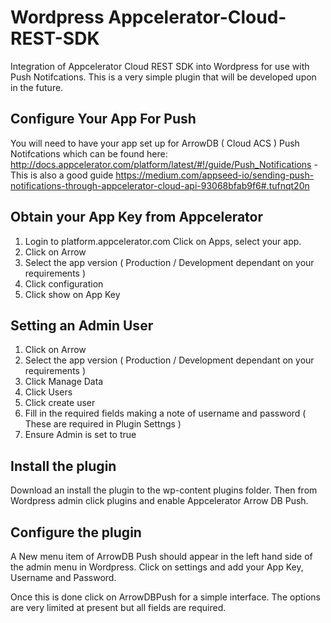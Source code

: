 # Wordpress Appcelerator-Cloud-REST-SDK

Integration of Appcelerator Cloud REST SDK into Wordpress for use with Push Notifcations. This is a very simple plugin that will be developed upon in the future.

## Configure Your App For Push

You will need to have your app set up for ArrowDB ( Cloud ACS ) Push Notifcations which can be found here: http://docs.appcelerator.com/platform/latest/#!/guide/Push_Notifications - This is also a good guide https://medium.com/appseed-io/sending-push-notifications-through-appcelerator-cloud-api-93068bfab9f6#.tufnqt20n

## Obtain your App Key from Appcelerator

1. Login to platform.appcelerator.com Click on Apps, select your app. 
2. Click on Arrow
3. Select the app version ( Production / Development dependant on your requirements )
4. Click configuration
5. Click show on App Key 

## Setting an Admin User

1. Click on Arrow
2. Select the app version ( Production / Development dependant on your requirements )
3. Click Manage Data
4. Click Users 
5. Click create user
6. Fill in the required fields making a note of username and password ( These are required in Plugin Settngs )
7. Ensure Admin is set to true

## Install the plugin

Download an install the plugin to the wp-content plugins folder. Then from Wordpress admin click plugins and enable  Appcelerator Arrow DB Push.

## Configure the plugin

A New menu item of ArrowDB Push should appear in the left hand side of the admin menu in Wordpress. Click on settings and add your App Key, Username and Password.

Once this is done click on ArrowDBPush for a simple interface. The options are very limited at present but all fields are required.
